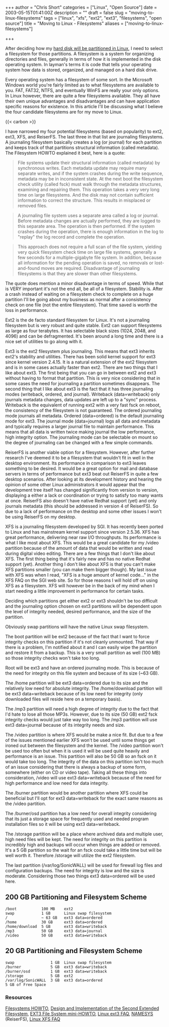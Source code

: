 +++
author = "Chris Short"
categories = ["Linux", "Open Source"]
date = 2003-05-15T01:41:00Z
description = ""
draft = false
slug = "moving-to-linux-filesystems"
tags = ["linux", "xfs", "ext2", "ext3", "filesystems", "open source"]
title = "Moving to Linux - Filesystems"
aliases = ["moving-to-linux-filesystems"]

+++

After deciding how my [hard disk will be partitioned in Linux](/moving-to-linux-partitioning/), I need to select a filesystem for those partitions. A filesystem is a system for organizing directories and files, generally in terms of how it is implemented in the disk operating system. In layman's terms it is code that tells your operating system how data is stored, organized, and managed on a hard disk drive.



Every operating system has a filesystem of some sort. In the Microsoft Windows world you're fairly limited as to what filesystems are available to you. FAT, FAT32, NTFS, and eventually WinFS are really your only options. In Linux however, there are quite a few filesystems available. They all have their own unique advantages and disadvantages and can have application specific reasons for existence. In this article I'll be discussing what I believe the four candidate filesystems are for my move to Linux.

{{< carbon >}}

I have narrowed my four potential filesystems (based on popularity) to ext2, ext3, XFS, and ReiserFS. The last three in that list are journaling filesystems. A journaling filesystem basically creates a log (or journal) for each partition and keeps track of that partitions structural information (called metadata). The Filesystem HOWTO explained it best, here is a quote:

> File systems update their structural information (called metadata) by synchronous writes. Each metadata update may require many separate writes, and if the system crashes during the write sequence, metadata may be in inconsistent state.
At the next boot the filesystem check utility (called fsck) must walk through the metadata structures, examining and repairing them. This operation takes a very very long time on large filesystems. And the disk may not contain sufficient information to correct the structure. This results in misplaced or removed files.

> A journaling file system uses a separate area called a log or journal. Before metadata changes are actually performed, they are logged to this separate area. The operation is then performed. If the system crashes during the operation, there is enough information in the log to "replay" the log record and complete the operation.

> This approach does not require a full scan of the file system, yielding very quick filesystem check time on large file systems, generally a few seconds for a multiple-gigabyte file system. In addition, because all information for the pending operation is saved, no removals or lost-and-found moves are required. Disadvantage of journaling filesystems is that they are slower than other filesystems.

The quote does mention a minor disadvantage in terms of speed. While that is VERY important it's not the end all, be all of a filesystem. Stability is. After a crash instead of waiting on a filesystem check to complete on a huge partition I'll be going about my business as normal after a consistency check on one file (not the entire filesystem). That time saved is worth the loss in performance.

Ext2 is the de facto standard filesystem for Linux. It's not a journaling filesystem but is very robust and quite stable. Ext2 can support filesystems as large as four terabytes. It has selectable black sizes (1024, 2048, and 4096) and can be defragmented. It's been around a long time and there is a nice set of utilities to go along with it.

Ext3 is the ext2 filesystem plus journaling. This means that ext3 inherits ext2's stability and utilities. There has been solid kernel support for ext3 since kernel version 2.4.15. It is a natural extension of the ext2 filesystem and is in some cases actually faster than ext2. There are two things that I like about ext3. The first being that you can go in between ext2 and ext3 without having to format that partition. This is very nice considering that in some cases the need for journaling a partition sometimes disappears. The second thing that I like about ext3 is the fact that it has three journaling modes (writeback, ordered, and journal). Writeback (data=writeback) only journals metadata changes, data updates are left up to a "sync" process. Writeback is the equivalent of running ext2 with a very fast fsck on reboot, the consistency of the filesystem is not guaranteed. The ordered journaling mode journals all metadata. Ordered (data=ordered) is the default journaling mode for ext3. The journal mode (data=journal) logs all data and metadata and typically requires a larger journal file to maintain performance. This means that all data is written twice making journal the low performance, high integrity option. The journaling mode can be selectable on mount so the degree of journaling can be changed with a few simple commands.

ReiserFS is another viable option for a filesystem. However, after further research I've deemed it to be a filesystem that wouldn't fit in well in the desktop environment. Its performance in comparison to ext3 leaves something to be desired. It would be a great option for mail and database servers in terms of performance but ext3 beat out ReiserFS in quite a few desktop scenarios. After looking at its development history and hearing the opinion of some other Linux administrators it would appear that the development tree itself has changed significantly from version to version, displaying a either a lack or coordination or trying to satisfy too many wants at once. ReiserFS also doesn't have native Redhat support (yet) and only journals metadata (this should be addressed in version 4 of ReiserFS). So due to a lack of performance on the desktop and some other issues I won't be using ReiserFS on my desktop.

XFS is a journaling filesystem developed by SGI. It has recently been ported to Linux and has mainstream kernel support since version 2.5.36. XFS has great performance, delivering near raw I/O throughputs. Its performance is what I like most about XFS. This would be a great candidate for my /video partition because of the amount of data that would be written and read during digital video editing. There are a few things that I don't like about XFS. The first thing being that it's fairly new and has no native Redhat support (yet). Another thing I don't like about XFS is that you can't make XFS partitions smaller (you can make them bigger though). My last issue with XFS was when I read, "XFS is a huge amount of kernel code..." in the XFS FAQ on the SGI web site. So for those reasons I will hold off on using XFS as a filesystem. XFS will however be in the back of my mind when I start needing a little improvement in performance for certain tasks.

Deciding which partitions get either ext2 or ext3 shouldn't be too difficult and the journaling option chosen on ext3 partitions will be dependent upon the level of integrity needed, desired performance, and the size of the partition.

Obviously swap partitions will have the native Linux swap filesystem.

The boot partition will be ext2 because of the fact that I want to force integrity checks on this partition if it's not cleanly unmounted. That way if there is a problem, I'm notified about it and I can easily wipe the partition and restore it from a backup. This is a very small partition as well (100 MB) so those integrity checks won't take too long.

Root will be ext3 and have an ordered journaling mode. This is because of the need for integrity on this file system and because of its size (~63 GB).

The /home partition will be ext3 data=ordered due to its size and the relatively low need for absolute integrity. The /home/download partition will be ext3 data=writeback because of its low need for integrity (only downloaded files will reside here on a temporary basis).

The /mp3 partition will need a high degree of integrity due to the fact that I'd hate to lose all those MP3s. However, due to its size (50 GB) ext2 fsck integrity checks would just take way too long. The /mp3 partition will use ext3 data=journal because of its integrity needs and size.

The /video partition is where XFS would be make a nice fit. But due to a few of the issues mentioned earlier XFS won't be used until some things get ironed out between the filesystem and the kernel. The /video partition won't be used too often but when it is used it will be used quite heavily and performance is an issue. This partition will also be 50 GB so an fsck on it would take too long. The integrity of the data on this partition isn't too much of an issue considering that there is always a backup of some form, somewhere (either on CD or video tape). Taking all these things into consideration, /video will use ext3 data=writeback because of the need for high performance and low need for data integrity.

The /burner partition would be another partition where XFS could be beneficial but I'll opt for ext3 data=writeback for the exact same reasons as the /video partition.

The /burner/osd partition has a low need for overall integrity considering that its just a storage space for frequently used and needed program installation files so it will be using ext3 data=writeback.

The /storage partition will be a place where archived data and multiple user, high need files will be kept. The need for integrity on this partition is incredibly high and backups will occur when things are added or removed. It's a 5 GB partition so the wait for an fsck could take a little time but will be well worth it. Therefore /storage will utilize the ext2 filesystem.

The last partition (/var/log/SonicWALL) will be used for firewall log files and configuration backups. The need for integrity is low and the size is moderate. Considering those two things ext3 data=ordered will be used here.

## 200 GB Partitioning and Filesystem Scheme

`/boot           100 MB    ext2`<br />
`swap            1 GB      Linux swap filesystem`<br />
`/               ~ 63 GB   ext3 data=ordered`<br />
`/home           30 GB     ext3 data=ordered`<br />
`/home/download  5 GB      ext3 data=writeback`<br />
`/mp3            50 GB     ext3 data=journal`<br />
`/video          50 GB     ext3 data=writeback`

## 20 GB Partitioning and Filesystem Scheme

`swap                1 GB  Linux swap filesystem`<br />
`/burner             5 GB  ext3 data=writeback`<br />
`/burner/osd         1 GB  ext3 data=writeback`<br />
`/storage            5 GB  ext2`<br />
`/var/log/SonicWALL  3 GB  ext3 data=ordered`<br />
`5 GB of Free Space`

### Resources

[Filesystems HOWTO](http://www.tldp.org/HOWTO/html_single/Filesystems-HOWTO/), 
[Design and Implementation of the Second Extended Filesystem](http://e2fsprogs.sourceforge.net/ext2intro.html), [EXT3 File System mini-HOWTO](http://home.arcor.de/heider.michael/ext3.html), [Linux ext3 FAQ](http://batleth.sapienti-sat.org/projects/FAQs/ext3-faq.html), [NAMESYS](https://en.wikipedia.org/wiki/Namesys) (ReiserFS), [Linux XFS FAQ](http://xfs.org/index.php/XFS_FAQ)


